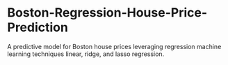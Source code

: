 # Boston-Regression-House-Price-Prediction
A predictive model for Boston house prices leveraging regression machine learning techniques linear, ridge, and lasso regression.
